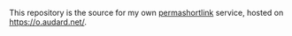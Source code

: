 This repository is the source for my own [permashortlink](https://indieweb.org/permashortlink) service, hosted on https://o.audard.net/.